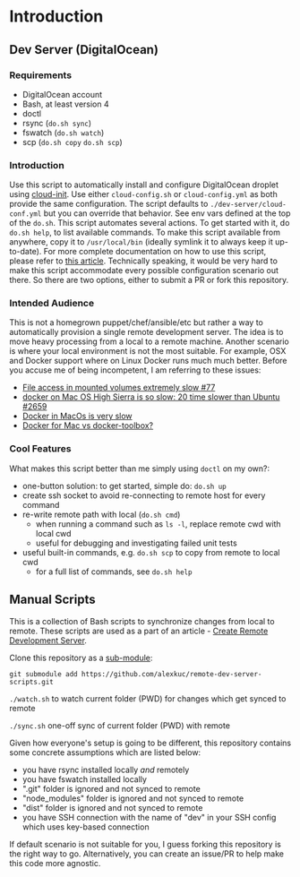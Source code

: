 # Introduction

## Dev Server (DigitalOcean)

### Requirements

- DigitalOcean account
- Bash, at least version 4
- doctl
- rsync (`do.sh sync`)
- fswatch (`do.sh watch`)
- scp (`do.sh copy` `do.sh scp`)

### Introduction

Use this script to automatically install and configure DigitalOcean droplet using [cloud-init](https://cloudinit.readthedocs.io/en/latest/). Use either `cloud-config.sh` or `cloud-config.yml` as both provide the same configuration. The script defaults to `./dev-server/cloud-conf.yml` but you can override that behavior. See env vars defined at the top of the `do.sh`. This script automates several actions. To get started with it, do `do.sh help`, to list available commands. To make this script available from anywhere, copy it to `/usr/local/bin` (ideally symlink it to always keep it up-to-date). For more complete documentation on how to use this script, please refer to [this article](https://alexkuc.github.io/articles/create-remote-dev-server-part-2/). Technically speaking, it would be very hard to make this script accommodate every possible configuration scenario out there. So there are two options, either to submit a PR or fork this repository.

### Intended Audience

This is not a homegrown puppet/chef/ansible/etc but rather a way to automatically provision a single remote development server. The idea is to move heavy processing from a local to a remote machine. Another scenario is where your local environment is not the most suitable. For example, OSX and Docker support where on Linux Docker runs much much better. Before you accuse me of being incompetent, I am referring to these issues:

- [File access in mounted volumes extremely slow #77](https://github.com/docker/for-mac/issues/77)
- [docker on Mac OS High Sierra is so slow: 20 time slower than Ubuntu #2659](https://github.com/docker/for-mac/issues/2659)
- [Docker in MacOs is very slow](https://stackoverflow.com/questions/55951014/docker-in-macos-is-very-slow)
- [Docker for Mac vs docker-toolbox?](https://www.reddit.com/r/docker/comments/5v8fc7/docker_for_mac_vs_dockertoolbox/)

### Cool Features

What makes this script better than me simply using `doctl` on my own?:

- one-button solution: to get started, simple do: `do.sh up`
- create ssh socket to avoid re-connecting to remote host for every command
- re-write remote path with local (`do.sh cmd`)
  - when running a command such as `ls -l`, replace remote cwd with local cwd
  - useful for debugging and investigating failed unit tests
- useful built-in commands, e.g. `do.sh scp` to copy from remote to local cwd
  - for a full list of commands, see `do.sh help`

## Manual Scripts

This is a collection of Bash scripts to synchronize changes from local to remote. These scripts are used as a part of an article - [Create Remote Development Server](https://alexkuc.github.io/articles/create-remote-dev-server/).

Clone this repository as a [sub-module](https://git-scm.com/book/en/v2/Git-Tools-Submodules): 

`git submodule add https://github.com/alexkuc/remote-dev-server-scripts.git`

`./watch.sh` to watch current folder (PWD) for changes which get synced to remote

`./sync.sh` one-off sync of current folder (PWD) with remote

Given how everyone's setup is going to be different, this repository contains some concrete assumptions which are listed below:

- you have rsync installed locally *and* remotely
- you have fswatch installed locally
- ".git" folder is ignored and not synced to remote
- "node_modules" folder is ignored and not synced to remote
- "dist" folder is ignored and not synced to remote
- you have SSH connection with the name of "dev" in your SSH config which uses key-based connection

If default scenario is not suitable for you, I guess forking this repository is the right way to go. Alternatively, you can create an issue/PR to help make this code more agnostic.

